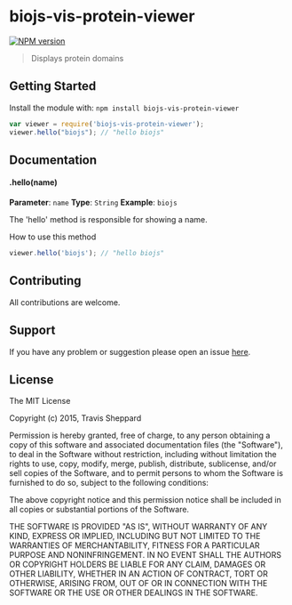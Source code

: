 # biojs-vis-protein-viewer

[![NPM version](http://img.shields.io/npm/v/biojs-vis-protein-viewer.svg)](https://www.npmjs.org/package/biojs-vis-protein-viewer) 

> Displays protein domains

## Getting Started
Install the module with: `npm install biojs-vis-protein-viewer`

```javascript
var viewer = require('biojs-vis-protein-viewer');
viewer.hello("biojs"); // "hello biojs"
```

## Documentation

#### .hello(name)

**Parameter**: `name`
**Type**: `String`
**Example**: `biojs`

The 'hello' method is responsible for showing a name.

How to use this method

```javascript
viewer.hello('biojs'); // "hello biojs"
```

## Contributing

All contributions are welcome.

## Support

If you have any problem or suggestion please open an issue [here](https://github.com/yeastgenome/biojs-vis-protein-viewer/issues).

## License 

The MIT License

Copyright (c) 2015, Travis Sheppard

Permission is hereby granted, free of charge, to any person
obtaining a copy of this software and associated documentation
files (the "Software"), to deal in the Software without
restriction, including without limitation the rights to use,
copy, modify, merge, publish, distribute, sublicense, and/or sell
copies of the Software, and to permit persons to whom the
Software is furnished to do so, subject to the following
conditions:

The above copyright notice and this permission notice shall be
included in all copies or substantial portions of the Software.

THE SOFTWARE IS PROVIDED "AS IS", WITHOUT WARRANTY OF ANY KIND,
EXPRESS OR IMPLIED, INCLUDING BUT NOT LIMITED TO THE WARRANTIES
OF MERCHANTABILITY, FITNESS FOR A PARTICULAR PURPOSE AND
NONINFRINGEMENT. IN NO EVENT SHALL THE AUTHORS OR COPYRIGHT
HOLDERS BE LIABLE FOR ANY CLAIM, DAMAGES OR OTHER LIABILITY,
WHETHER IN AN ACTION OF CONTRACT, TORT OR OTHERWISE, ARISING
FROM, OUT OF OR IN CONNECTION WITH THE SOFTWARE OR THE USE OR
OTHER DEALINGS IN THE SOFTWARE.
